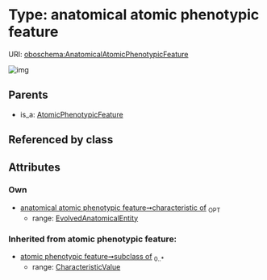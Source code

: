 
# Type: anatomical atomic phenotypic feature




URI: [oboschema:AnatomicalAtomicPhenotypicFeature](http://purl.obolibrary.org/oboschema/AnatomicalAtomicPhenotypicFeature)


![img](http://yuml.me/diagram/nofunky;dir:TB/class/[OrganismTaxon],[EvolvedAnatomicalEntity],[CharacteristicValue],[AtomicPhenotypicFeature],[EvolvedAnatomicalEntity]<characteristic%20of%200..1-++[AnatomicalAtomicPhenotypicFeature],[AtomicPhenotypicFeature]^-[AnatomicalAtomicPhenotypicFeature])

## Parents

 *  is_a: [AtomicPhenotypicFeature](AtomicPhenotypicFeature.md)

## Referenced by class


## Attributes


### Own

 * [anatomical atomic phenotypic feature➞characteristic of](anatomical_atomic_phenotypic_feature_characteristic_of.md)  <sub>OPT</sub>
    * range: [EvolvedAnatomicalEntity](EvolvedAnatomicalEntity.md)

### Inherited from atomic phenotypic feature:

 * [atomic phenotypic feature➞subclass of](atomic_phenotypic_feature_subclass_of.md)  <sub>0..*</sub>
    * range: [CharacteristicValue](CharacteristicValue.md)
